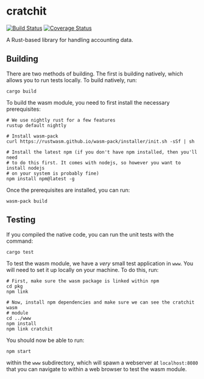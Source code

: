 cratchit
===========
[![Build Status](https://travis-ci.org/jwir3/cratchit.svg?branch=master)](https://travis-ci.org/jwir3/cratchit) [![Coverage Status](https://coveralls.io/repos/github/jwir3/cratchit/badge.svg?branch=master)](https://coveralls.io/github/jwir3/cratchit?branch=master)

A Rust-based library for handling accounting data.

## Building
There are two methods of building. The first is building natively, which allows
you to run tests locally. To build natively, run:
```
cargo build
```

To build the wasm module, you need to first install the necessary prerequisites:
```
# We use nightly rust for a few features
rustup default nightly

# Install wasm-pack
curl https://rustwasm.github.io/wasm-pack/installer/init.sh -sSf | sh

# Install the latest npm (if you don't have npm installed, then you'll need
# to do this first. It comes with nodejs, so however you want to install nodejs
# on your system is probably fine)
npm install npm@latest -g
```

Once the prerequisites are installed, you can run:
```
wasm-pack build
```

## Testing
If you compiled the native code, you can run the unit tests with the command:
```
cargo test
```

To test the wasm module, we have a _very_ small test application in `www`. You
will need to set it up locally on your machine. To do this, run:
```
# First, make sure the wasm package is linked within npm
cd pkg
npm link

# Now, install npm dependencies and make sure we can see the cratchit wasm
# module
cd ../www
npm install
npm link cratchit
```

You should now be able to run:
```
npm start
```

within the `www` subdirectory, which will spawn a webserver at `localhost:8080`
that you can navigate to within a web browser to test the wasm module.

